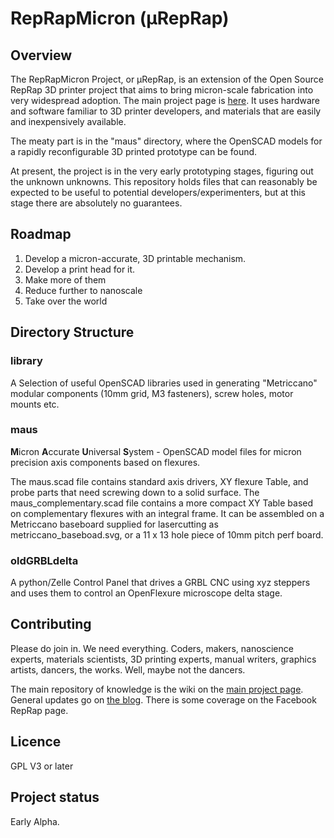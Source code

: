 # RepRapMicron (μRepRap)

## Overview

The RepRapMicron Project, or μRepRap, is an extension of the Open Source RepRap 3D printer project that aims to bring micron-scale fabrication into very widespread adoption. The main project page is [here](https://reprap.org/wiki/RepRapMicron). It uses hardware and software familiar to 3D printer developers, and materials that are easily and inexpensively available.

The meaty part is in the "maus" directory, where the OpenSCAD models for a rapidly reconfigurable 3D printed prototype can be found.

At present, the project is in the very early prototyping stages, figuring out the unknown unknowns. This repository holds files that can reasonably be expected to be useful to potential developers/experimenters, but at this stage there are absolutely no guarantees.

## Roadmap

1. Develop a micron-accurate, 3D printable mechanism.
2. Develop a print head for it.
3. Make more of them
4. Reduce further to nanoscale
5. Take over the world


## Directory Structure
### library
A Selection of useful OpenSCAD libraries used in generating "Metriccano" modular components (10mm grid, M3 fasteners), screw holes, motor mounts etc.
### maus
**M**icron **A**ccurate **U**niversal **S**ystem - OpenSCAD model files for micron precision axis components based on flexures.

The maus.scad file contains standard axis drivers, XY flexure Table, and probe parts that need screwing down to a solid surface. The maus_complementary.scad file contains a more compact XY Table based on complementary flexures with an integral frame. It can be assembled on a Metriccano baseboard supplied for lasercutting as metriccano_baseboad.svg, or a 11 x 13 hole piece of 10mm pitch perf board.

### oldGRBLdelta
A python/Zelle Control Panel that drives a GRBL CNC using xyz steppers and uses them to control an OpenFlexure microscope delta stage.

## Contributing
Please do join in. We need everything. Coders, makers, nanoscience experts, materials scientists, 3D printing experts, manual writers, graphics artists, dancers, the works. Well, maybe not the dancers.

The main repository of knowledge is the wiki on the [main project page](https://reprap.org/wiki/RepRapMicron). General updates go on [the blog](http://blog.reprap.org/). There is some coverage on the Facebook RepRap page.

## Licence
GPL V3 or later

## Project status
Early Alpha.
